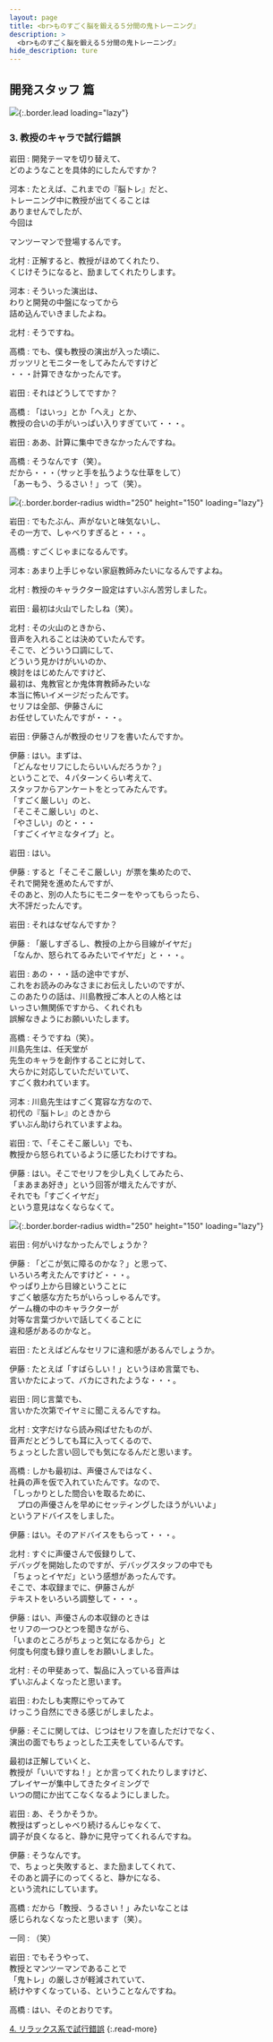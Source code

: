```yaml
---
layout: page
title: <br>ものすごく脳を鍛える５分間の鬼トレーニング』
description: >
  <br>ものすごく脳を鍛える５分間の鬼トレーニング』
hide_description: ture
---
```


## 開発スタッフ 篇

![](/others/interviews/jp/3ds/asrj/vol1/img/mainvisual3.jpg){:.border.lead loading="lazy"}

### 3. 教授のキャラで試行錯誤

岩田
: 開発テーマを切り替えて、<br>どのようなことを具体的にしたんですか？

河本
: たとえば、これまでの『脳トレ』だと、<br>トレーニング中に教授が出てくることは<br>ありませんでしたが、<br>今回は

マンツーマンで登場するんです。

北村
: 正解すると、教授がほめてくれたり、<br>くじけそうになると、励ましてくれたりします。

河本
: そういった演出は、<br>わりと開発の中盤になってから<br>詰め込んでいきましたよね。

北村
: そうですね。

高橋
: でも、僕も教授の演出が入った頃に、<br>ガッツリとモニターをしてみたんですけど<br>・・・計算できなかったんです。

岩田
: それはどうしてですか？

高橋
: 「はいっ」とか「へえ」とか、<br>教授の合いの手がいっぱい入りすぎていて・・・。

岩田
: ああ、計算に集中できなかったんですね。

高橋
: そうなんです（笑）。<br>だから・・・（サッと手を払うような仕草をして）<br>「あーもう、うるさい！」って（笑）。

![](/others/interviews/jp/3ds/asrj/vol1/img/photo10.jpg){:.border.border-radius width="250" height="150"  loading="lazy"}

岩田
: でもたぶん、声がないと味気ないし、<br>その一方で、しゃべりすぎると・・・。

高橋
: すごくじゃまになるんです。

河本
: あまり上手じゃない家庭教師みたいになるんですよね。

北村
: 教授のキャラクター設定はすいぶん苦労しました。

岩田
: 最初は火山でしたしね（笑）。

北村
: その火山のときから、<br>音声を入れることは決めていたんです。<br>そこで、どういう口調にして、<br>どういう見かけがいいのか、<br>検討をはじめたんですけど、<br>最初は、鬼教官とか鬼体育教師みたいな<br>本当に怖いイメージだったんです。<br>セリフは全部、伊藤さんに<br>お任せしていたんですが・・・。

岩田
: 伊藤さんが教授のセリフを書いたんですか。

伊藤
: はい。まずは、<br>「どんなセリフにしたらいいんだろうか？」<br>ということで、４パターンくらい考えて、<br>スタッフからアンケートをとってみたんです。<br>「すごく厳しい」のと、<br>「そこそこ厳しい」のと、<br>「やさしい」のと・・・<br>「すごくイヤミなタイプ」と。

岩田
: はい。

伊藤
: すると「そこそこ厳しい」が票を集めたので、<br>それで開発を進めたんですが、<br>そのあと、別の人たちにモニターをやってもらったら、<br>大不評だったんです。

岩田
: それはなぜなんですか？

伊藤
: 「厳しすぎるし、教授の上から目線がイヤだ」<br>「なんか、怒られてるみたいでイヤだ」と・・・。

岩田
: あの・・・話の途中ですが、<br>これをお読みのみなさまにお伝えしたいのですが、<br>このあたりの話は、川島教授ご本人との人格とは<br>いっさい無関係ですから、くれぐれも<br>誤解なきようにお願いいたします。

高橋
: そうですね（笑）。<br>川島先生は、任天堂が<br>先生のキャラを創作することに対して、<br>大らかに対応していただいていて、<br>すごく救われています。

河本
: 川島先生はすごく寛容な方なので、<br>初代の『脳トレ』のときから<br>ずいぶん助けられていますよね。

岩田
: で、「そこそこ厳しい」でも、<br>教授から怒られているように感じたわけですね。

伊藤
: はい。そこでセリフを少し丸くしてみたら、<br>「まあまあ好き」という回答が増えたんですが、<br>それでも「すごくイヤだ」<br>という意見はなくならなくて。

![](/others/interviews/jp/3ds/asrj/vol1/img/photo11.jpg){:.border.border-radius width="250" height="150"  loading="lazy"}

岩田
: 何がいけなかったんでしょうか？

伊藤
: 「どこが気に障るのかな？」と思って、<br>いろいろ考えたんですけど・・・。<br>やっぱり上から目線ということに<br>すごく敏感な方たちがいらっしゃるんです。<br>ゲーム機の中のキャラクターが<br>対等な言葉づかいで話してくることに<br>違和感があるのかなと。

岩田
: たとえばどんなセリフに違和感があるんでしょうか。

伊藤
: たとえば「すばらしい！」というほめ言葉でも、<br>言いかたによって、バカにされたような・・・。

岩田
: 同じ言葉でも、<br>言いかた次第でイヤミに聞こえるんですね。

北村
: 文字だけなら読み飛ばせたものが、<br>音声だとどうしても耳に入ってくるので、<br>ちょっとした言い回しでも気になるんだと思います。

高橋
: しかも最初は、声優さんではなく、<br>社員の声を仮で入れていたんです。なので、<br>「しっかりとした間合いを取るために、<br>　プロの声優さんを早めにセッティングしたほうがいいよ」<br>というアドバイスをしました。

伊藤
: はい。そのアドバイスをもらって・・・。

北村
: すぐに声優さんで仮録りして、<br>デバッグを開始したのですが、デバッグスタッフの中でも<br>「ちょっとイヤだ」という感想があったんです。<br>そこで、本収録までに、伊藤さんが<br>テキストをいろいろ調整して・・・。

伊藤
: はい、声優さんの本収録のときは<br>セリフの一つひとつを聞きながら、<br>「いまのところがちょっと気になるから」と<br>何度も何度も録り直しをお願いしました。

北村
: その甲斐あって、製品に入っている音声は<br>ずいぶんよくなったと思います。

岩田
: わたしも実際にやってみて<br>けっこう自然にできる感じがしましたよ。

伊藤
: そこに関しては、じつはセリフを直しただけでなく、<br>演出の面でもちょっとした工夫をしているんです。<br>

最初は正解していくと、<br>教授が「いいですね！」とか言ってくれたりしますけど、<br>プレイヤーが集中してきたタイミングで<br>いつの間にか出てこなくなるようにしました。

岩田
: あ、そうかそうか。<br>教授はずっとしゃべり続けるんじゃなくて、<br>調子が良くなると、静かに見守ってくれるんですね。

伊藤
: そうなんです。<br>で、ちょっと失敗すると、また励ましてくれて、<br>そのあと調子にのってくると、静かになる、<br>という流れにしています。

高橋
: だから「教授、うるさい！」みたいなことは<br>感じられなくなったと思います（笑）。

一同
: （笑）

岩田
: でもそうやって、<br>教授とマンツーマンであることで<br>「鬼トレ」の厳しさが軽減されていて、<br>続けやすくなっている、ということなんですね。

高橋
: はい、そのとおりです。

[4. リラックス系で試行錯誤](4.md)
{:.read-more}
